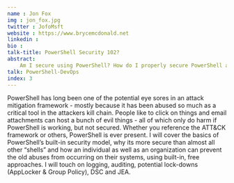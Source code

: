 ```yaml
---
name : Jon Fox
img : jon_fox.jpg
twitter : JofoMsft
website : https://www.brycemcdonald.net
linkedin : 
bio : 
talk-title: PowerShell Security 102?
abstract:
    Am I secure using PowerShell? How do I properly secure PowerShell and all of the protections that it has to offer? I’ll cover the basics and the more advanced approaches to doing things right AND safe!
talk: PowerShell-DevOps
index: 3
---
```


PowerShell has long been one of the potential eye sores in an attack mitigation framework - mostly because it has been abused so much as a critical tool in the attackers kill chain. People like to click on things and email attachments can host a bunch of evil things - all of which only do harm if PowerShell is working, but not secured. Whether you reference the ATT&CK framework or others, PowerShell is ever present. I will cover the basics of PowerShell’s built-in security model, why its more secure than almost all other “shells” and how an individual as well as an organization can prevent the old abuses from occurring on their systems, using built-in, free approaches. I will touch on logging, auditing, potential lock-downs (AppLocker & Group Policy), DSC and JEA.